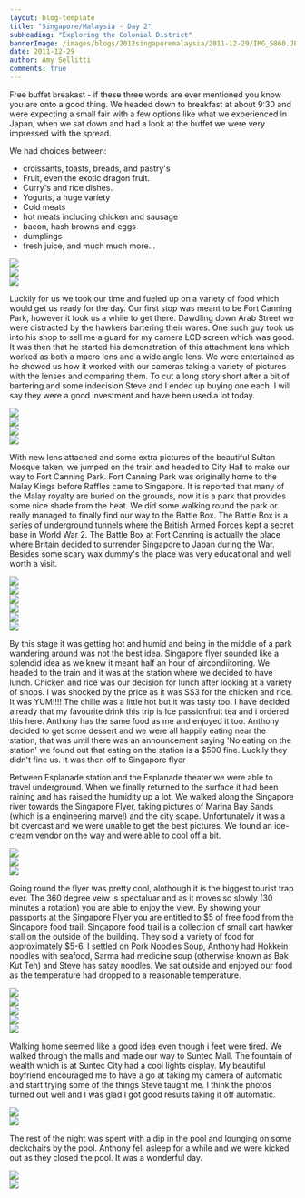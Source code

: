 ```yaml
---
layout: blog-template
title: "Singapore/Malaysia - Day 2"
subHeading: "Exploring the Colonial District"
bannerImage: /images/blogs/2012singaporemalaysia/2011-12-29/IMG_5860.JPG_compressed.JPEG
date: 2011-12-29
author: Amy Sellitti
comments: true
---
```


Free buffet breakast - if these three words are ever mentioned you know you are onto a good thing. We headed down to breakfast at about 9:30 and were expecting a small fair with a few options like what we experienced in Japan, when we sat down and had a look at the buffet we were very impressed with the spread.

We had choices between:

- croissants, toasts, breads, and pastry's
- Fruit, even the exotic dragon fruit.
- Curry's and rice dishes.
- Yogurts, a huge variety
- Cold meats
- hot meats including chicken and sausage
- bacon, hash browns and eggs
- dumplings
- fresh juice, and much much more...

<div class="center-image"><img src="/images/blogs/2012singaporemalaysia/2011-12-29/20111229103821.jpg_compressed.JPEG" /></div>
<div class="center-image"><img src="/images/blogs/2012singaporemalaysia/2011-12-29/20111229114749.jpg_compressed.JPEG" /></div>
<div class="center-image"><img src="/images/blogs/2012singaporemalaysia/2011-12-29/IMG_5713.JPG_compressed.JPEG" /></div>

Luckily for us we took our time and fueled up on a variety of food which would get us ready for the day. Our first stop was meant to be Fort Canning Park, however it took us a while to get there. Dawdling down Arab Street we were distracted by the hawkers bartering their wares. One such guy took us into his shop to sell me a guard for my camera LCD screen which was good. It was then that he started his demonstration of this attachment lens which worked as both a macro lens and a wide angle lens. We were entertained as he showed us how it worked with our cameras taking a variety of pictures with the lenses and comparing them. To cut a long story short after a bit of bartering and some indecision Steve and I ended up buying one each. I will say they were a good investment and have been used a lot today.

<div class="center-image"><img src="/images/blogs/2012singaporemalaysia/2011-12-29/20111229134825.jpg_compressed.JPEG" /></div>
<div class="center-image"><img src="/images/blogs/2012singaporemalaysia/2011-12-29/IMG_5767.JPG_compressed.JPEG" /></div>
<div class="center-image"><img src="/images/blogs/2012singaporemalaysia/2011-12-29/IMG_8731.JPG_compressed.JPEG" /></div>
<div class="center-image"><img src="/images/blogs/2012singaporemalaysia/2011-12-29/IMG_5786.JPG_compressed.JPEG" /></div>

With new lens attached and some extra pictures of the beautiful Sultan Mosque taken, we jumped on the train and headed to City Hall to make our way to Fort Canning Park. Fort Canning Park was originally home to the Malay Kings before Raffles came to Singapore. It is reported that many of the Malay royalty are buried on the grounds, now it is a park that provides some nice shade from the heat. We did some walking round the park or really managed to finally find our way to the Battle Box. The Battle Box is a series of underground tunnels where the British Armed Forces kept a secret base in World War 2. The Battle Box at Fort Canning is actually the place where Britain decided to surrender Singapore to Japan during the War. Besides some scary wax dummy's the place was very educational and well worth a visit.

<div class="center-image"><img src="/images/blogs/2012singaporemalaysia/2011-12-29/IMG_5822.JPG_compressed.JPEG" /></div>
<div class="center-image"><img src="/images/blogs/2012singaporemalaysia/2011-12-29/IMG_5833.JPG_compressed.JPEG" /></div>
<div class="center-image"><img src="/images/blogs/2012singaporemalaysia/2011-12-29/IMG_5824.JPG_compressed.JPEG" /></div>
<div class="center-image"><img src="/images/blogs/2012singaporemalaysia/2011-12-29/IMG_5837.JPG_compressed.JPEG" /></div>
<div class="center-image"><img src="/images/blogs/2012singaporemalaysia/2011-12-29/IMG_8781.JPG_compressed.JPEG" /></div>
<div class="center-image"><img src="/images/blogs/2012singaporemalaysia/2011-12-29/20111229144034.jpg_compressed.JPEG" /></div>

By this stage it was getting hot and humid and being in the middle of a park wandering around was not the best idea. Singapore flyer sounded like a splendid idea as we knew it meant half an hour of aircondiitoning. We headed to the train and it was at the station where we decided to have lunch. Chicken and rice was our decision for lunch after looking at a variety of shops. I was shocked by the price as it was S$3 for the chicken and rice. It was YUM!!!! The chille was a little hot but it was tasty too. I have decided already that my favourite drink this trip is Ice passionfruit tea and i ordered this here. Anthony has the same food as me and enjoyed it too. Anthony decided to get some dessert and we were all happily eating near the station, that was until there was an announcement saying 'No eating on the station' we found out that eating on the station is a $500 fine. Luckily they didn't fine us. It was then off to Singapore flyer

Between Esplanade station and the Esplanade theater we were able to travel underground. When we finally returned to the surface it had been raining and has raised the humidity up a lot. We walked along the Singapore river towards the Singapore Flyer, taking pictures of Marina Bay Sands (which is a engineering marvel) and the city scape. Unfortunately it was a bit overcast and we were unable to get the best pictures. We found an ice-cream vendor on the way and were able to cool off a bit.

<div class="center-image"><img src="/images/blogs/2012singaporemalaysia/2011-12-29/IMG_5866.JPG_compressed.JPEG" /></div>
<div class="center-image"><img src="/images/blogs/2012singaporemalaysia/2011-12-29/IMG_5869.JPG_compressed.JPEG" /></div>
<div class="center-image"><img src="/images/blogs/2012singaporemalaysia/2011-12-29/IMG_5860.JPG_compressed.JPEG" /></div>

Going round the flyer was pretty cool, alothough it is the biggest tourist trap ever. The 360 degree veiw is spectaluar and as it moves so slowly (30 minutes a rotation) you are able to enjoy the view. By showing your passports at the Singapore Flyer you are entitled to $5 of free food from the Singapore food trail. Singapore food trail is a collection of small cart hawker stall on the outside of the building. They sold a variety of food for approximately $5-6. I settled on Pork Noodles Soup, Anthony had Hokkein noodles with seafood, Sarma had medicine soup (otherwise known as Bak Kut Teh) and Steve has satay noodles. We sat outside and enjoyed our food as the temperature had dropped to a reasonable temperature.

<div class="center-image"><img src="/images/blogs/2012singaporemalaysia/2011-12-29/IMG_5896.JPG_compressed.JPEG" /></div>
<div class="center-image"><img src="/images/blogs/2012singaporemalaysia/2011-12-29/IMG_5916.JPG_compressed.JPEG" /></div>
<div class="center-image"><img src="/images/blogs/2012singaporemalaysia/2011-12-29/IMG_5924.JPG_compressed.JPEG" /></div>
<div class="center-image"><img src="/images/blogs/2012singaporemalaysia/2011-12-29/IMG_5946.JPG_compressed.JPEG" /></div>
<div class="center-image"><img src="/images/blogs/2012singaporemalaysia/2011-12-29/IMG_5945.JPG_compressed.JPEG" /></div>

Walking home seemed like a good idea even though i feet were tired. We walked through the malls and made our way to Suntec Mall. The fountain of wealth which is at Suntec City had a cool lights display. My beautiful boyfriend encouraged me to have a go at taking my camera of automatic and start trying some of the things Steve taught me. I think the photos turned out well and I was glad I got good results taking it off automatic.

<div class="center-image"><img src="/images/blogs/2012singaporemalaysia/2011-12-29/20111229210000.jpg_compressed.JPEG" /></div>
<div class="center-image"><img src="/images/blogs/2012singaporemalaysia/2011-12-29/IMG_5971.JPG_compressed.JPEG" /></div>

The rest of the night was spent with a dip in the pool and lounging on some deckchairs by the pool. Anthony fell asleep for a while and we were kicked out as they closed the pool. It was a wonderful day.

<div class="center-image"><img src="/images/blogs/2012singaporemalaysia/2011-12-29/20111230002549-1.jpg_compressed.JPEG" /></div>
<div class="center-image"><img src="/images/blogs/2012singaporemalaysia/2011-12-29/20111229215339.jpg_compressed.JPEG" /></div>
